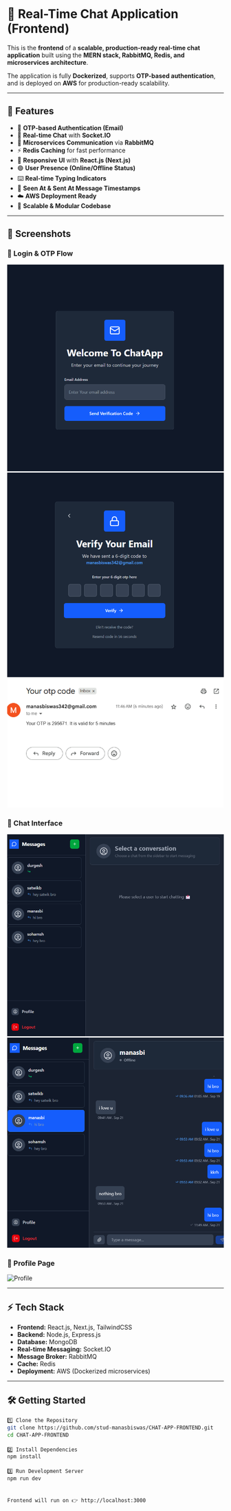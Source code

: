 # 💬 Real-Time Chat Application (Frontend)

This is the **frontend** of a **scalable, production-ready real-time chat application** built using the **MERN stack, RabbitMQ, Redis, and microservices architecture**.  

The application is fully **Dockerized**, supports **OTP-based authentication**, and is deployed on **AWS** for production-ready scalability.  

---

## 🌟 Features 

- 🔐 **OTP-based Authentication (Email)**  
- 💬 **Real-time Chat** with **Socket.IO**  
- 📡 **Microservices Communication** via **RabbitMQ**  
- ⚡ **Redis Caching** for fast performance  
- 📱 **Responsive UI** with **React.js (Next.js)**  
- 🟢 **User Presence (Online/Offline Status)**  
- ⌨️ **Real-time Typing Indicators**  
- 👀 **Seen At & Sent At Message Timestamps**  
- ☁️ **AWS Deployment Ready**  
- 🧩 **Scalable & Modular Codebase**  

---

## 📸 Screenshots  

### 🔐 Login & OTP Flow  
![Login](./Pictures/login_chatapp.png)  
![Enter OTP](./Pictures/otp-enter-chatapp.png)  
![Receive OTP](./Pictures/otp-receive-section.png)  

### 💬 Chat Interface  
![Sidebar](./Pictures/sidebar-chatapp-2.png)  
![Realtime Messages](./Pictures/realtime-message-chatapp.png)  

### 👤 Profile Page  
![Profile](./Pictures/profile-pg-section.)  

---

## ⚡ Tech Stack

- **Frontend:** React.js, Next.js, TailwindCSS  
- **Backend:** Node.js, Express.js  
- **Database:** MongoDB  
- **Real-time Messaging:** Socket.IO  
- **Message Broker:** RabbitMQ  
- **Cache:** Redis  
- **Deployment:** AWS (Dockerized microservices)  

---

## 🛠️ Getting Started


```bash
1️⃣ Clone the Repository
git clone https://github.com/stud-manasbiswas/CHAT-APP-FRONTEND.git
cd CHAT-APP-FRONTEND

2️⃣ Install Dependencies
npm install

3️⃣ Run Development Server
npm run dev


Frontend will run on 👉 http://localhost:3000
